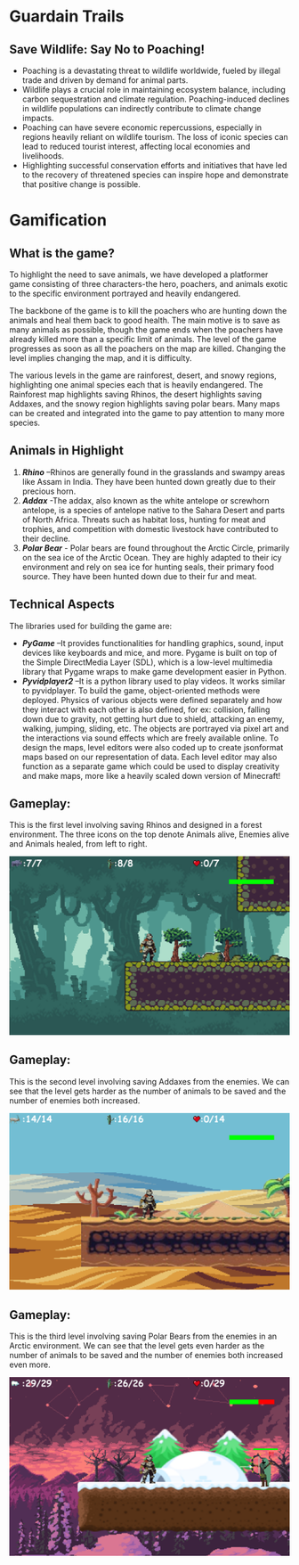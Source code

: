 # Guardain Trails


## Save Wildlife: Say No to Poaching!

- Poaching is a devastating threat to wildlife worldwide, fueled by illegal trade and
    driven by demand for animal parts.
- Wildlife plays a crucial role in maintaining ecosystem balance, including carbon
    sequestration and climate regulation. Poaching-induced declines in wildlife
    populations can indirectly contribute to climate change impacts.
- Poaching can have severe economic repercussions, especially in regions heavily
    reliant on wildlife tourism. The loss of iconic species can lead to reduced tourist
    interest, affecting local economies and livelihoods.
- Highlighting successful conservation efforts and initiatives that have led to the
    recovery of threatened species can inspire hope and demonstrate that positive
    change is possible.


# Gamification


## What is the game?

To highlight the need to save animals, we have developed a platformer game
consisting of three characters-the hero, poachers, and animals exotic to the
specific environment portrayed and heavily endangered.

The backbone of the game is to kill the poachers who are hunting down the
animals and heal them back to good health. The main motive is to save as
many animals as possible, though the game ends when the poachers have
already killed more than a specific limit of animals. The level of the game
progresses as soon as all the poachers on the map are killed. Changing the
level implies changing the map, and it is difficulty.

The various levels in the game are rainforest, desert, and snowy regions,
highlighting one animal species each that is heavily endangered. The
Rainforest map highlights saving Rhinos, the desert highlights saving
Addaxes, and the snowy region highlights saving polar bears. Many maps
can be created and integrated into the game to pay attention to many more
species.


## Animals in Highlight

1. <strong><em>Rhino</em></strong> –Rhinos are generally found in the grasslands and swampy areas like Assam in
    India. They have been hunted down greatly due to their precious horn.
2. <strong><em>Addax</em></strong> -The addax, also known as the white antelope or screwhorn antelope, is a
    species of antelope native to the Sahara Desert and parts of North Africa. Threats such
    as habitat loss, hunting for meat and trophies, and competition with domestic livestock
    have contributed to their decline.
3. <strong><em>Polar Bear</em></strong> - Polar bears are found throughout the Arctic Circle, primarily on the sea
    ice of the Arctic Ocean. They are highly adapted to their icy environment and rely on
    sea ice for hunting seals, their primary food source. They have been hunted down due
    to their fur and meat.


## Technical Aspects

The libraries used for building the game are:

- <strong><em>PyGame</em></strong> –It provides functionalities for handling graphics, sound, input devices like
    keyboards and mice, and more. Pygame is built on top of the Simple DirectMedia Layer
    (SDL), which is a low-level multimedia library that Pygame wraps to make game development
    easier in Python.
- <strong><em>Pyvidplayer2</em></strong> –It is a python library used to play videos. It works similar to pyvidplayer.
To build the game, object-oriented methods were deployed. Physics of various objects were defined
separately and how they interact with each other is also defined, for ex: collision, falling down due to
gravity, not getting hurt due to shield, attacking an enemy, walking, jumping, sliding, etc.
The objects are portrayed via pixel art and the interactions via sound effects which are freely
available online. To design the maps, level editors were also coded up to create jsonformat maps
based on our representation of data. Each level editor may also function as a separate game which
could be used to display creativity and make maps, more like a heavily scaled down version of
Minecraft!


## Gameplay:

This is the first level
involving saving Rhinos
and designed in a forest
environment.
The three icons on the top
denote Animals alive,
Enemies alive and Animals
healed, from left to right.

![](Img/level1.png)

## Gameplay:

This is the second level
involving saving Addaxes
from the enemies.
We can see that the level
gets harder as the number
of animals to be saved and
the number of enemies both
increased.

![](Img/level2.png)

## Gameplay:

This is the third level
involving saving Polar Bears
from the enemies in an
Arctic environment.
We can see that the level
gets even harder as the
number of animals to be
saved and the number of
enemies both increased
even more.

![](Img/level3.png)

